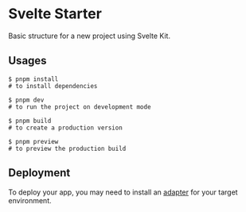 # Svelte Starter

Basic structure for a new project using Svelte Kit.

## Usages

```shell
$ pnpm install
# to install dependencies
```

```shell
$ pnpm dev
# to run the project on development mode
```

```shell
$ pnpm build
# to create a production version
```

```shell
$ pnpm preview
# to preview the production build
```

## Deployment

To deploy your app, you may need to install an [adapter](https://svelte.dev/docs/kit/adapters) for your target environment.
